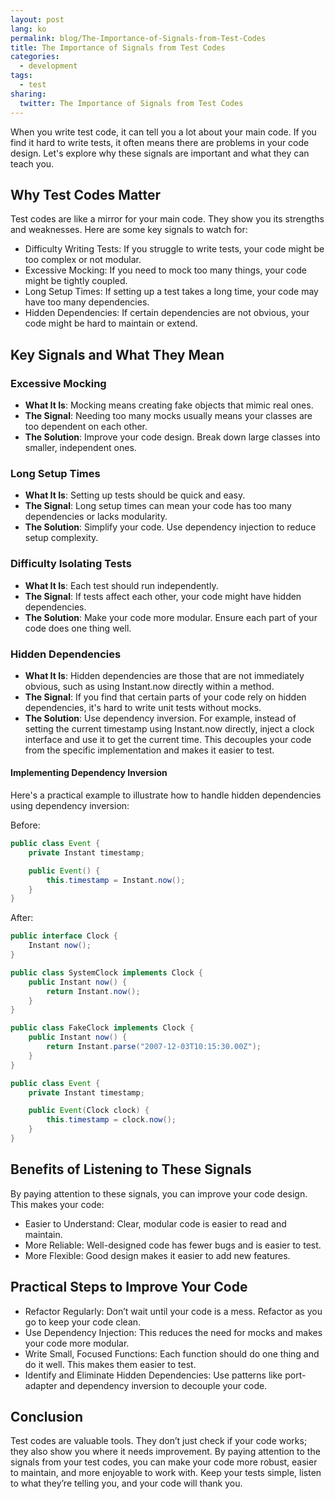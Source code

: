 ```yaml
---
layout: post
lang: ko
permalink: blog/The-Importance-of-Signals-from-Test-Codes
title: The Importance of Signals from Test Codes
categories:
  - development
tags:
  - test
sharing:
  twitter: The Importance of Signals from Test Codes
---
```


When you write test code, it can tell you a lot about your main code. If you find it hard to write tests, it often means there are problems in your code design. Let's explore why these signals are important and what they can teach you.

## Why Test Codes Matter

Test codes are like a mirror for your main code. They show you its strengths and weaknesses. Here are some key signals to watch for:

* Difficulty Writing Tests: If you struggle to write tests, your code might be too complex or not modular.
* Excessive Mocking: If you need to mock too many things, your code might be tightly coupled.
* Long Setup Times: If setting up a test takes a long time, your code may have too many dependencies.
* Hidden Dependencies: If certain dependencies are not obvious, your code might be hard to maintain or extend.

## Key Signals and What They Mean

### Excessive Mocking

* **What It Is**: Mocking means creating fake objects that mimic real ones.
* **The Signal**: Needing too many mocks usually means your classes are too dependent on each other.
* **The Solution**: Improve your code design. Break down large classes into smaller, independent ones.

### Long Setup Times

* **What It Is**: Setting up tests should be quick and easy.
* **The Signal**: Long setup times can mean your code has too many dependencies or lacks modularity.
* **The Solution**: Simplify your code. Use dependency injection to reduce setup complexity.

### Difficulty Isolating Tests

* **What It Is**: Each test should run independently.
* **The Signal**: If tests affect each other, your code might have hidden dependencies.
* **The Solution**: Make your code more modular. Ensure each part of your code does one thing well.

### Hidden Dependencies

* **What It Is**: Hidden dependencies are those that are not immediately obvious, such as using Instant.now directly within a method.
* **The Signal**: If you find that certain parts of your code rely on hidden dependencies, it's hard to write unit tests without mocks.
* **The Solution**: Use dependency inversion. For example, instead of setting the current timestamp using Instant.now directly, inject a clock interface and use it to get the current time. This decouples your code from the specific implementation and makes it easier to test.

#### Implementing Dependency Inversion

Here's a practical example to illustrate how to handle hidden dependencies using dependency inversion:

Before:

```java
public class Event {
    private Instant timestamp;

    public Event() {
        this.timestamp = Instant.now();
    }
}
```

After:

```java
public interface Clock {
    Instant now();
}

public class SystemClock implements Clock {
    public Instant now() {
        return Instant.now();
    }
}

public class FakeClock implements Clock {
    public Instant now() {
        return Instant.parse("2007-12-03T10:15:30.00Z");
    }
}

public class Event {
    private Instant timestamp;

    public Event(Clock clock) {
        this.timestamp = clock.now();
    }
}
```

## Benefits of Listening to These Signals

By paying attention to these signals, you can improve your code design. This makes your code:

* Easier to Understand: Clear, modular code is easier to read and maintain.
* More Reliable: Well-designed code has fewer bugs and is easier to test.
* More Flexible: Good design makes it easier to add new features.

## Practical Steps to Improve Your Code

* Refactor Regularly: Don’t wait until your code is a mess. Refactor as you go to keep your code clean.
* Use Dependency Injection: This reduces the need for mocks and makes your code more modular.
* Write Small, Focused Functions: Each function should do one thing and do it well. This makes them easier to test.
* Identify and Eliminate Hidden Dependencies: Use patterns like port-adapter and dependency inversion to decouple your code.

## Conclusion

Test codes are valuable tools. They don’t just check if your code works; they also show you where it needs improvement. By paying attention to the signals from your test codes, you can make your code more robust, easier to maintain, and more enjoyable to work with. Keep your tests simple, listen to what they’re telling you, and your code will thank you.